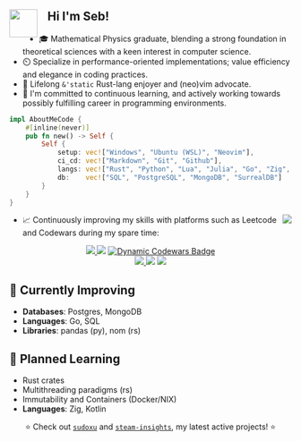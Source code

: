 
<div>
    <img align="left" src="https://media.giphy.com/media/j0ph697YBTGM8zm3u8/giphy.gif" width="50"> 
    <h2>‎‎‎‎‎‎‎‎‏‏‎ ‎‏‏‎ ‎‏‏‎ ‎Hi I'm Seb!</h2>
</div>

- 🎓 Mathematical Physics graduate, blending a strong foundation in theoretical sciences with a keen interest in computer science.
- ⏲️ Specialize in performance-oriented implementations; value efficiency and elegance in coding practices.
- 🦀 Lifelong `&'static` Rust-lang enjoyer and (neo)vim advocate.
- 💼 I'm committed to continuous learning, and actively working towards possibly fulfilling career in programming environments.

```rust
impl AboutMeCode {
    #[inline(never)]
    pub fn new() -> Self {
        Self {
            setup: vec!["Windows", "Ubuntu (WSL)", "Neovim"],
            ci_cd: vec!["Markdown", "Git", "Github"],
            langs: vec!["Rust", "Python", "Lua", "Julia", "Go", "Zig", "C++"], // Sorted by decreasing skill
            db:    vec!["SQL", "PostgreSQL", "MongoDB", "SurrealDB"]           
        }
    }
}
```

<div align="right">
    <picture> <!-- Removes the hyperlink of the inner image -->
    <img align="right" src="https://github-readme-stats.vercel.app/api/top-langs/?username=aritmos&size_weight=1&count_weight=1&hide=html,javascript,jupyter%20notebook&layout=donut-vertical&langs_count=6&exclude_repo=ziglings">
    </picture>
</div>

<div>
<ul>
    <li>📈 Continuously improving my skills with platforms such as Leetcode and Codewars during my spare time:</li>
</ul>
  
<div align="center">
    <a href="https://leetcode.com/aritmos/">
        <img src="https://img.shields.io/badge/dynamic/json?style=for-the-badge&labelColor=black&color=%23ffa116&label=Solved&query=solved&url=https%3A%2F%2Fbadge.xyli.tech/%2Fapi%2Fusers%2Faritmos&logo=leetcode&logoColor=yellow">
    </a>
    <img src="https://upload.wikimedia.org/wikipedia/commons/2/20/16x16.png">
    <a href="https://www.codewars.com/users/aritmos">
        <img alt="Dynamic Codewars Badge" src="https://img.shields.io/badge/dynamic/json?url=https%3A%2F%2Fcodewars.com%2Fapi%2Fv1%2Fusers%2Faritmos&query=%24.ranks.overall.name&prefix=%E3%80%88&suffix=%E3%80%89&style=for-the-badge&logo=codewars&logoColor=f05656&label=RANK&labelColor=16171b&color=bba2ff">
    </a>
</div>
<div align="center">
    <a href="https://adventofcode.com/">
            <img src="https://img.shields.io/badge/59-yellow?style=for-the-badge&logo=advent-of-code&label=stars">
    </a>
    <img src="https://upload.wikimedia.org/wikipedia/commons/2/20/16x16.png">
    <a href="https://www.hackerrank.com/certificates/7f453db8ead9">
        <img src="https://img.shields.io/badge/Certificates%20-%20green?style=for-the-badge&logo=hackerrank&labelColor=0e141e&color=32c7662">
    </a>
</div>

<h2>🌿 Currently Improving</h2> 
<ul>
<li><b>Databases</b>: Postgres, MongoDB</li>
<li><b>Languages</b>: Go, SQL</li>
<li><b>Libraries</b>: pandas (py), nom (rs)</li>
</ul>


<h2>🌱 Planned Learning</h2>
<ul>
<li>Rust crates</li>
<li>Multithreading paradigms (rs)</li>
<li>Immutability and Containers (Docker/NIX)</li>
<li><b>Languages</b>: Zig, Kotlin</li>
</ul>
</div>

<div align="center">
    <p> ⭐ Check out <a href="https://www.github.com/aritmos/sudoxu"><code>sudoxu</code><a> and <a href="https://www.github.com/aritmos/steam-insights"><code>steam-insights</code><a>, my latest active projects! ⭐ </p>
</div>
